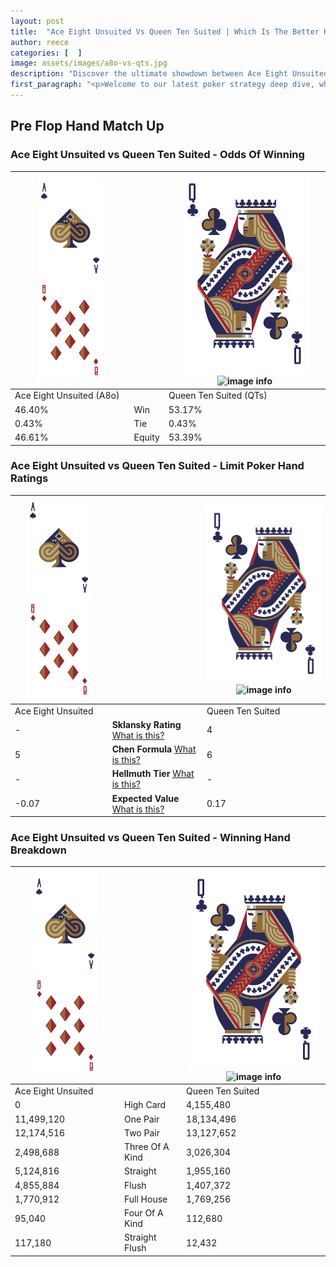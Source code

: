 ```yaml
---
layout: post
title:  "Ace Eight Unsuited Vs Queen Ten Suited | Which Is The Better Hand In Poker? A Complete Guide"
author: reece
categories: [  ]
image: assets/images/a8o-vs-qts.jpg
description: "Discover the ultimate showdown between Ace Eight Unsuited and Queen Ten Suited in poker! Uncover the odds, strategies, and scenarios where one hand triumphs over the other. Get ready to up your poker game with this thrilling analysis."
first_paragraph: "<p>Welcome to our latest poker strategy deep dive, where we're pitting two distinct hands against each other in a high-stakes showdown: Ace Eight Unsuited vs Queen Ten Suited.</p><p>In the dynamic world of poker, every decision counts, and knowing which hand holds the upper hand is key to your success at the table.</p><p>In this article, we'll dissect these two hands, explore the scenarios where one dominates the other, and equip you with the knowledge to make strategic choices that can tip the odds in your favor.</p><p>Get ready to unravel the intriguing dynamics of these poker hands and elevate your game to new heights.</p>"
---
```




[comment]: # (sp0)

## Pre Flop Hand Match Up

<div class="table hand-ratings" markdown="1"> 



### Ace Eight Unsuited vs Queen Ten Suited - Odds Of Winning


    
| ![image info](assets/images/hand1/A.png) ![image info](assets/images/hand1/8o.png) |  | ![image info](assets/images/hand2/Q.png) ![image info](assets/images/hand2/Ts.png) |
| -------- | -------- | -------- |
| Ace Eight Unsuited (A8o) |  | Queen Ten Suited (QTs) |
| 46.40% | Win | 53.17% |
| 0.43% | Tie | 0.43% |
| 46.61% | Equity | 53.39% |




[comment]: # (sp1)



### Ace Eight Unsuited vs Queen Ten Suited - Limit Poker Hand Ratings


    
| ![image info](assets/images/hand1/A.png) ![image info](assets/images/hand1/8o.png) |  | ![image info](assets/images/hand2/Q.png) ![image info](assets/images/hand2/Ts.png) |
| -------- | -------- | -------- |
| Ace Eight Unsuited |  | Queen Ten Suited |
| - | **Sklansky Rating** [What is this?](/sklansky-rating-explained) | 4 |
| 5 | **Chen Formula** [What is this?](/chen-formula-explained) | 6 |
| - | **Hellmuth Tier** [What is this?](/Hellmuth-tier-explained) | - |
| -0.07 | **Expected Value** [What is this?](/expected-value-explained) | 0.17 |




[comment]: # (sp2)



### Ace Eight Unsuited vs Queen Ten Suited - Winning Hand Breakdown


    
| ![image info](assets/images/hand1/A.png) ![image info](assets/images/hand1/8o.png) |  | ![image info](assets/images/hand2/Q.png) ![image info](assets/images/hand2/Ts.png) |
| -------- | -------- | -------- |
| Ace Eight Unsuited |  | Queen Ten Suited |
| 0 | High Card | 4,155,480 |
| 11,499,120 | One Pair | 18,134,496 |
| 12,174,516 | Two Pair | 13,127,652 |
| 2,498,688 | Three Of A Kind | 3,026,304 |
| 5,124,816 | Straight | 1,955,160 |
| 4,855,884 | Flush | 1,407,372 |
| 1,770,912 | Full House | 1,769,256 |
| 95,040 | Four Of A Kind | 112,680 |
| 117,180 | Straight Flush | 12,432 |




[comment]: # (sp3)



</div>

[comment]: # (sp4)



[comment]: # (sp5)

